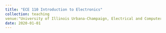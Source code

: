 ```yaml
---
title: "ECE 110	Introduction to Electronics"
collection: teaching
venue:"University of Illinois Urbana-Champaign, Electrical and Computer Engineering"
date: 2020-01-01
---
```


